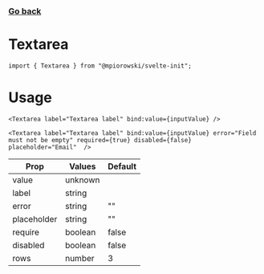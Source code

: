 ### [Go back](https://github.com/mpiorowski/svelte-init#components)

# Textarea

```
import { Textarea } from "@mpiorowski/svelte-init";
```

# Usage

```
<Textarea label="Textarea label" bind:value={inputValue} />
```

```
<Textarea label="Textarea label" bind:value={inputValue} error="Field must not be empty" required={true} disabled={false} placeholder="Email"  />
```

| Prop        | Values  | Default |
| ----------- | ------- | ------- |
| value       | unknown |         |
| label       | string  |         |
| error       | string  | ""      |
| placeholder | string  | ""      |
| require     | boolean | false   |
| disabled    | boolean | false   |
| rows        | number  | 3       |
